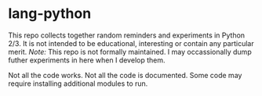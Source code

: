 # lang-python
This repo collects together random reminders and experiments in Python 2/3.  It is not intended to be educational, interesting or contain any particular merit.  *Note:*  This repo is not formally maintained.  I may occassionally dump futher experiments in here when I develop them.

Not all the code works.  Not all the code is documented.  Some code may require installing additional modules to run.


